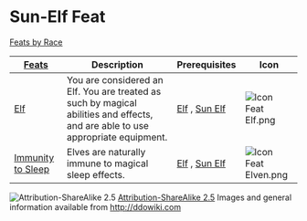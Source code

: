 # Sun-Elf Feat

[Feats by Race](RacialFeatSpec.html)

|[ ][existingFeat] [Feats][result] | Description | Prerequisites | Icon |
|----------------------------------------|--------|----|----|
|[Elf][elf_feat] |You are considered an Elf. You are treated as such by magical abilities and effects, and are able to use appropriate equipment.| [Elf][elf_race] , [Sun Elf][sunelf_race]|![Icon Feat Elf.png](/images/Icon_Feat_Elf.png)|
|[Immunity to Sleep](http://www.ddowiki.com/page/Immunity_to_Sleep "Immunity to Sleep")| Elves are naturally immune to magical sleep effects. | [Elf][elf_race] , [Sun Elf][sunelf_race]|![Icon Feat Elven.png](/images/thumb/36px-Icon_Feat_Elven.png)|

[existingFeat]: - "c:verify-rows=#feat:verifyRacialFeats()"
[_matchStrategy_]: - "c:matchStrategy=KeyMatch"
[result]: - "?=#feat"
[elf_feat]: http://www.ddowiki.com/edit/Elf_(feat)?redlink=1 "Elf (feat) (page does not exist)"
[elf_race]: http://www.ddowiki.com/page/Elf "Elf"
[sunelf_race]: http://www.ddowiki.com/page/Sun_Elf_(Morninglord) "Sun Elf (Morninglord)"
![Attribution-ShareAlike 2.5](/images/somerights20.png)
[Attribution-ShareAlike 2.5](https://creativecommons.org/licenses/by-sa/2.5/) Images and general information available from http://ddowiki.com


